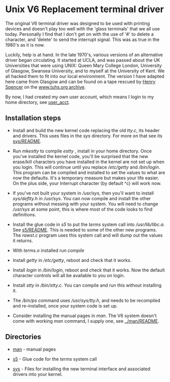 # Unix V6 Replacement terminal driver

The original V6 terminal driver was designed to be used with printing devices and doesn't play too well with the 'glass terminals' that we all use today. Personally I find that I don't get on with the use of '#' to delete a character, and 'delete' to send the interrupt signal. This was as true in the 1980's as it is now.

Luckily, help is at hand. In the late 1970's, various versions of an alternative driver began circulating. It started at UCLA,  and was passed about the UK Universities that were using UNIX: Queen Mary College London, University of Glasgow, Swansea University, and to myself at the University of Kent.  We all hacked them to fit into our local environment. The version I have adapted here came from Glasgow and can be found on a tape rescued by [Henry Spencer](https://www.tuhs.org/Archive/Applications/Spencer_Tapes/uk1.tar.gz) on the [www.tuhs.org archive](https://www.tuhs.org/Archive).

By now, I had created my own user account, which means I login to my home directory, see [user_acct](../notes/user_acct.md).

## Installation steps

* Install and build the new kernel code replacing the old _tty.c_, its header and drivers. This uses files in the _sys_ directory. For more on that see its [sys/README](sys).

* Run _mkestty_ to compile _estty_ , install in your home directory.  Once you've installed the kernel code, you'll be surprised that the new erase/kill characters you have installed in the kernel are not set up when you login. This will continue until you replace _/etc/getty_ and _/bin/login_. This program can be compiled and installed to set the values to what are now the defaults. It's a temporary measure but makes your life easier. On the plus side, your Interrupt character (by default ^c) will work now.

* If you've not built your system in _/usr/sys_, then you'll want to install _sys/deftty.h_ in _/usr/sys_. You can now compile and install the other programs without messing with your system. You will need to change _/usr/sys_ at some point, this is where most of the code looks to find definitions.

* Install the glue code in _s5_ to put the _terms_ system call into _/usr/lib/libc.a_. See [s5/README](s5). This is needed to some of the other new programs. The _rawst.c_ program uses this system call and will dump out the values it returns.

* With _terms.o_ installed run _compile_

* Install _getty_ in _/etc/getty_,  reboot and check that it works.

* Install _login_ in  _/bin/login_,  reboot and check that it works. Now the default character controls will all be available to you on login.

* Install _stty_ in _/bin/stty.c_. You can compile and run this without installing it.

* The _/bin/ps_ command uses _/usr/sys/tty.h_, and needs to be recompiled and re-installed, once your system code is set up.

* Consider installing the manual pages in _man_. The V6 system doesn't come with working _man_ command, I supply one, see [../man/README](../man).

## Directories

* [man](man) - manual pages

* [s5](s5) - Glue code for the _terms_ system call

* [sys](sys) - Files for installing the new terminal interface and associated drivers into your kernel.

